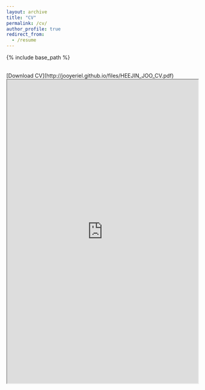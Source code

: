 ```yaml
---
layout: archive
title: "CV"
permalink: /cv/
author_profile: true
redirect_from:
  - /resume
---
```


{% include base_path %}

<br/>
[Download CV](http://jooyeriel.github.io/files/HEEJIN_JOO_CV.pdf) 
<iframe src="https://docs.google.com/gview?url=http://jooyeriel.github.io/files/HEEJIN_JOO_CV.pdf&embedded=true" width="100%" height="800px"></iframe>
